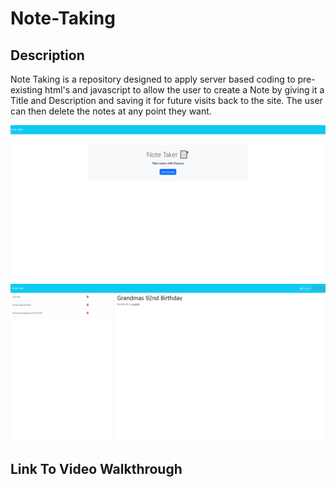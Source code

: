 # Note-Taking

## Description
Note Taking is a repository designed to apply server based coding to pre-existing html's and javascript to allow the user to create a Note by giving it a Title and Description and saving it for future visits back to the site. The user can then delete the notes at any point they want.

![Note Taking](./images/NoteTaking1.png)
![Note Taking](./images/NoteTaking2.png)

## Link To Video Walkthrough
